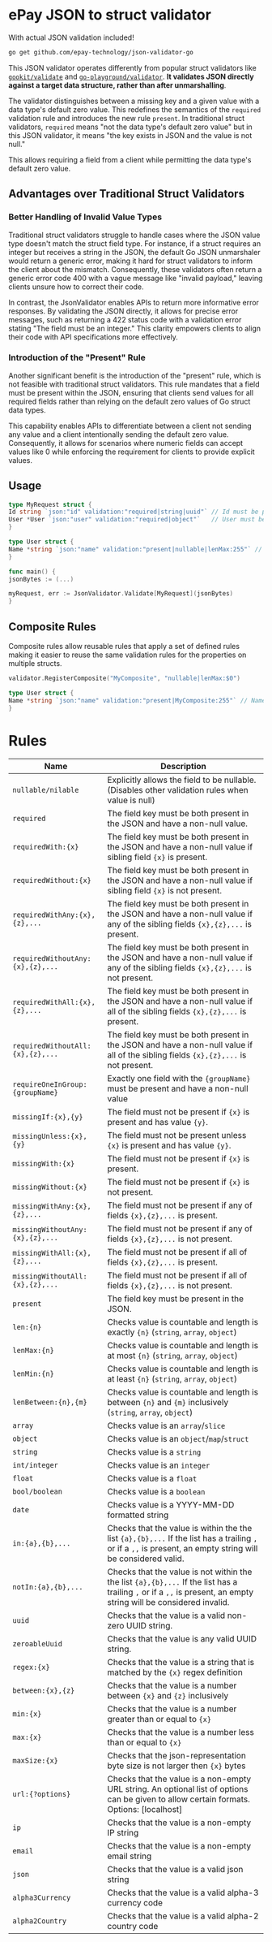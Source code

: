 # ePay JSON to struct validator

With actual JSON validation included!

```bash
go get github.com/epay-technology/json-validator-go
```

This JSON validator operates differently from popular struct validators like [
`gookit/validate`](https://github.com/gookit/validate) and [
`go-playground/validator`](https://github.com/go-playground/validator).
**It validates JSON directly against a target data structure, rather than after unmarshalling**.

The validator distinguishes between a missing key and a given value with a data type's default zero value.
This redefines the semantics of the `required` validation rule and introduces the new rule `present`.
In traditional struct validators, `required` means "not the data type's default zero value"
but in this JSON validator, it means "the key exists in JSON and the value is not null."

This allows requiring a field from a client while permitting the data type's default zero value.

## Advantages over Traditional Struct Validators

### Better Handling of Invalid Value Types

Traditional struct validators struggle to handle cases where the JSON value type doesn't match the struct field type.
For instance, if a struct requires an integer but receives a string in the JSON, the default Go JSON unmarshaler would
return a generic error, making it hard for struct validators to inform the client about the mismatch.
Consequently, these validators often return a generic error code 400 with a vague message like "invalid payload,"
leaving clients unsure how to correct their code.

In contrast, the JsonValidator enables APIs to return more informative error responses.
By validating the JSON directly, it allows for precise error messages, such as returning a 422 status code with a
validation error stating "The field must be an integer."
This clarity empowers clients to align their code with API specifications more effectively.

### Introduction of the "Present" Rule

Another significant benefit is the introduction of the "present" rule, which is not feasible with traditional struct
validators.
This rule mandates that a field must be present within the JSON, ensuring that clients send values for all required
fields rather than relying on the default zero values of Go struct data types.

This capability enables APIs to differentiate between a client not sending any value and a client intentionally sending
the default zero value.
Consequently, it allows for scenarios where numeric fields can accept values like 0 while enforcing the requirement for
clients to provide explicit values.

## Usage

```go
type MyRequest struct {
Id string `json:"id" validation:"required|string|uuid"` // Id must be present with non-null uuid string
User *User `json:"user" validation:"required|object"`   // User must be present with non-null object value
}

type User struct {
Name *string `json:"name" validation:"present|nullable|lenMax:255"` // Name must be present, but can be null or a string with a maximum length of 255 chars
}

func main() {
jsonBytes := (...)

myRequest, err := JsonValidator.Validate[MyRequest](jsonBytes)
}
```

## Composite Rules

Composite rules allow reusable rules that apply a set of defined rules making it easier to reuse the same validation rules for the properties on multiple structs.

```go
validator.RegisterComposite("MyComposite", "nullable|lenMax:$0")

type User struct {
Name *string `json:"name" validation:"present|MyComposite:255"` // Name must be present, but can be null or a string with a maximum length of 255 chars
}
```

# Rules

| Name                             | Description                                                                                                                                                        |
|----------------------------------|--------------------------------------------------------------------------------------------------------------------------------------------------------------------|
| `nullable/nilable`               | Explicitly allows the field to be nullable. <br/>(Disables other validation rules when value is null)                                                              |
| `required`                       | The field key must be both present in the JSON and have a non-null value.                                                                                          |
| `requiredWith:{x}`               | The field key must be both present in the JSON and have a non-null value if sibling field `{x}` is present.                                                        |
| `requiredWithout:{x}`            | The field key must be both present in the JSON and have a non-null value if sibling field `{x}` is not present.                                                    |
| `requiredWithAny:{x},{z},...`    | The field key must be both present in the JSON and have a non-null value if any of the sibling fields `{x},{z},...` is present.                                    |
| `requiredWithoutAny:{x},{z},...` | The field key must be both present in the JSON and have a non-null value if any of the sibling fields `{x},{z},...` is not present.                                |
| `requiredWithAll:{x},{z},...`    | The field key must be both present in the JSON and have a non-null value if all of the sibling fields `{x},{z},...` is present.                                    |
| `requiredWithoutAll:{x},{z},...` | The field key must be both present in the JSON and have a non-null value if all of the sibling fields `{x},{z},...` is not present.                                |
| `requireOneInGroup:{groupName}`  | Exactly one field with the `{groupName}` must be present and have a non-null value                                                                                 |
| `missingIf:{x},{y}`              | The field must not be present if `{x}` is present and has value `{y}`.                                                                                             |
| `missingUnless:{x},{y}`          | The field must not be present unless `{x}` is present and has value `{y}`.                                                                                         |
| `missingWith:{x}`                | The field must not be present if `{x}` is present.                                                                                                                 |
| `missingWithout:{x}`             | The field must not be present if `{x}` is not present.                                                                                                             |
| `missingWithAny:{x},{z},...`     | The field must not be present if any of fields `{x},{z},...` is present.                                                                                           |
| `missingWithoutAny:{x},{z},...`  | The field must not be present if any of fields `{x},{z},...` is not present.                                                                                       |
| `missingWithAll:{x},{z},...`     | The field must not be present if all of fields `{x},{z},...` is present.                                                                                           |
| `missingWithoutAll:{x},{z},...`  | The field must not be present if all of fields `{x},{z},...` is not present.                                                                                       |
| `present`                        | The field key must be present in the JSON.                                                                                                                         |
| `len:{n}`                        | Checks value is countable and length is exactly `{n}` (`string`, `array`, `object`)                                                                                |
| `lenMax:{n}`                     | Checks value is countable and length is at most `{n}` (`string`, `array`, `object`)                                                                                |
| `lenMin:{n}`                     | Checks value is countable and length is at least `{n}` (`string`, `array`, `object`)                                                                               |
| `lenBetween:{n},{m}`             | Checks value is countable and length is between `{n}` and `{m}` inclusively (`string`, `array`, `object`)                                                          |
| `array`                          | Checks value is an `array`/`slice`                                                                                                                                 |
| `object`                         | Checks value is an `object`/`map`/`struct`                                                                                                                         |
| `string`                         | Checks value is a `string`                                                                                                                                         |
| `int/integer`                    | Checks value is an `integer`                                                                                                                                       |
| `float`                          | Checks value is a `float`                                                                                                                                          |
| `bool/boolean`                   | Checks value is a `boolean`                                                                                                                                        |
| `date`                           | Checks value is a YYYY-MM-DD formatted string                                                                                                                      |
| `in:{a},{b},...`                 | Checks that the value is within the the list `{a},{b},...` If the list has a trailing `,` or if a `,,` is present, an empty string will be considered valid.       |
| `notIn:{a},{b},...`              | Checks that the value is not within the the list `{a},{b},...` If the list has a trailing `,` or if a `,,` is present, an empty string will be considered invalid. |
| `uuid`                           | Checks that the value is a valid non-zero UUID string.                                                                                                             |
| `zeroableUuid`                   | Checks that the value is any valid UUID string.                                                                                                                    |
| `regex:{x}`                      | Checks that the value is a string that is matched by the `{x}` regex definition                                                                                    |
| `between:{x},{z}`                | Checks that the value is a number between `{x}` and `{z}` inclusively                                                                                              |
| `min:{x}`                        | Checks that the value is a number greater than or equal to `{x}`                                                                                                   |
| `max:{x}`                        | Checks that the value is a number less than or equal to `{x}`                                                                                                      |
| `maxSize:{x}`                    | Checks that the json-representation byte size is not larger then `{x}` bytes                                                                                       |
| `url:{?options}`                 | Checks that the value is a non-empty URL string. An optional list of options can be given to allow certain formats. Options: [localhost]                           |
| `ip`                             | Checks that the value is a non-empty IP string                                                                                                                     |
| `email`                          | Checks that the value is a non-empty email string                                                                                                                  |
| `json`                           | Checks that the value is a valid json string                                                                                                                       |
| `alpha3Currency`                 | Checks that the value is a valid alpha-3 currency code                                                                                                             |
| `alpha2Country`                  | Checks that the value is a valid alpha-2 country code                                                                                                              |
